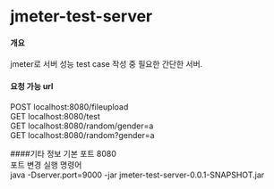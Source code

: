 # jmeter-test-server
#### 개요
jmeter로 서버 성능 test case 작성 중 필요한 간단한 서버.

#### 요청 가능 url
POST localhost:8080/fileupload</br>
GET localhost:8080/test</br>
GET localhost:8080/random/gender=a</br>
GET localhost:8080/random?gender=a</br>

####기타 정보
기본 포트 8080</br>
포트 변경 실행 명령어</br>
java -Dserver.port=9000 -jar jmeter-test-server-0.0.1-SNAPSHOT.jar
